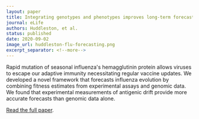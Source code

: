 ```yaml
---
layout: paper
title: Integrating genotypes and phenotypes improves long-term forecasts of seasonal influenza A/H3N2 evolution
journal: eLife
authors: Huddleston, et al.
status: published
date: 2020-09-02
image_url: huddleston-flu-forecasting.png
excerpt_separator: <!--more-->
---
```


Rapid mutation of seasonal influenza's hemagglutinin protein allows viruses to escape our adaptive immunity necessitating regular vaccine updates.
We developed a novel framework that forecasts influenza evolution by combining fitness estimates from experimental assays and genomic data.
We found that experimental measurements of antigenic drift provide more accurate forecasts than genomic data alone.

[Read the full paper](https://elifesciences.org/articles/60067).
<!--more-->
